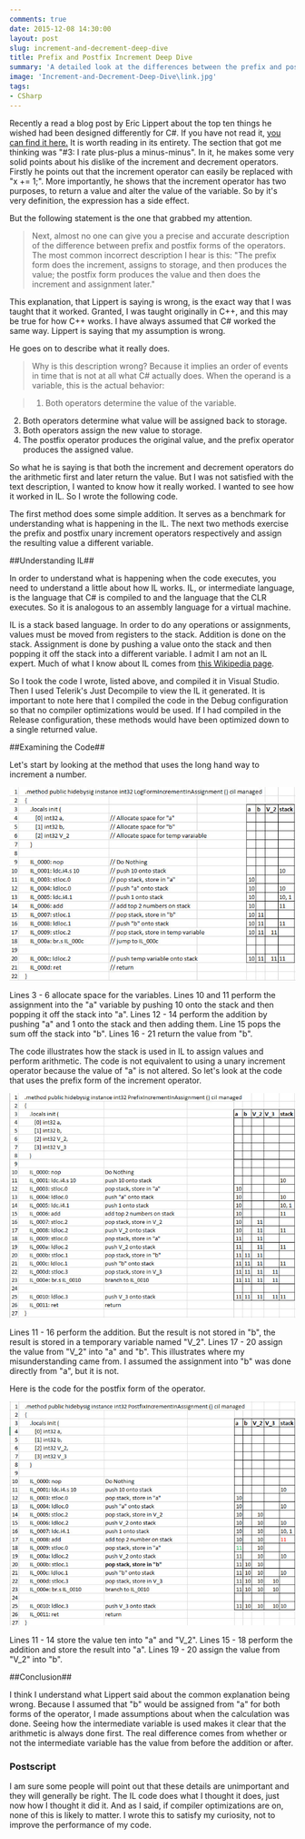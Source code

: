 ```yaml
---
comments: true
date: 2015-12-08 14:30:00
layout: post
slug: increment-and-decrement-deep-dive
title: Prefix and Postfix Increment Deep Dive
summary: 'A detailed look at the differences between the prefix and postfix increment operators.'
image: 'Increment-and-Decrement-Deep-Dive\link.jpg'
tags:
- CSharp
---
```




Recently a read a blog post by Eric Lippert about the top ten things he wished had been designed differently for C#. If you have not read it, [you can find it here.](http://www.informit.com/articles/article.aspx?p=2425867) It is worth reading in its entirety. The section that got me thinking was "#3: I rate plus-plus a minus-minus". In it, he makes some very solid points about his dislike of the increment and decrement operators.  Firstly he points out that the increment operator can easily be replaced with "x += 1;". More importantly, he shows that the increment operator has two purposes, to return a value and alter the value of the variable. So by it's very definition, the expression has a side effect. 

But the following statement is the one that grabbed my attention. 

> Next, almost no one can give you a precise and accurate description of the difference between prefix and postfix forms of the operators. The most common incorrect description I hear is this: "The prefix form does the increment, assigns to storage, and then produces the value; the postfix form produces the value and then does the increment and assignment later."

This explanation, that Lippert is saying is wrong, is the exact way that I was taught that it worked. Granted, I was taught originally in C++, and this may be true for how C++ works. I have always assumed that C# worked the same way. Lippert is saying that my assumption is wrong.

He goes on to describe what it really does.

> Why is this description wrong? Because it implies an order of events in time that is not at all what C# actually does. When the operand is a variable, this is the actual behavior:

> 1. Both operators determine the value of the variable.
2. Both operators determine what value will be assigned back to storage.
3. Both operators assign the new value to storage.
4. The postfix operator produces the original value, and the prefix operator produces the assigned value.

So what he is saying is that both the increment and decrement operators do the arithmetic first and later return the value. But I was not satisfied with the text description, I wanted to know how it really worked. I wanted to see how it worked in IL. So I wrote the following code.

<script src="https://gist.github.com/pottereric/34337593ab90dc55afac.js"></script>

The first method does some simple addition. It serves as a benchmark for understanding what is happening in the IL. The next two methods exercise the prefix and postfix unary increment operators respectively and assign the resulting value a different variable.

##Understanding IL##

In order to understand what is happening when the code executes, you need to understand a little about how IL works. IL, or intermediate language, is the language that C# is compiled to and the language that the CLR executes. So it is analogous to an assembly language for a virtual machine. 

IL is a stack based language. In order to do any operations or assignments, values must be moved from registers to the stack. Addition is done on the stack. Assignment is done by pushing a value onto the stack and then popping it off the stack into a different variable. I admit I am not an IL expert. Much of what I know about IL comes from [this Wikipedia page](https://en.wikipedia.org/wiki/List_of_CIL_instructions). 

So I took the code I wrote, listed above, and compiled it in Visual Studio. Then I used Telerik's Just Decompile to view the IL it generated. It is important to note here that I compiled the code in the Debug configuration so that no compiler optimizations would be used. If I had compiled in the Release configuration, these methods would have been optimized down to a single returned value.

##Examining the Code##

Let's start by looking at the method that uses the long hand way to increment a number. 

[![](/img/posts/Increment-and-Decrement-Deep-Dive/LogFormIncrementInAssignment.jpg)](/img/posts/Increment-and-Decrement-Deep-Dive/LogFormIncrementInAssignment.jpg)

Lines 3 - 6 allocate space for the variables. Lines 10 and 11 perform the assignment into the "a" variable by pushing 10 onto the stack and then popping it off the stack into "a". Lines 12 - 14 perform the addition by pushing "a" and 1 onto the stack and then adding them. Line 15 pops the sum off the stack into "b". Lines 16 - 21 return the value from "b".

The code illustrates how the stack is used in IL to assign values and perform arithmetic. The code is not equivalent to using a unary increment operator because the value of "a" is not altered. So let's look at the code that uses the prefix form of the increment operator.   

[![](/img/posts/Increment-and-Decrement-Deep-Dive/Prefix.jpg)](/img/posts/Increment-and-Decrement-Deep-Dive/Prefix.jpg)

Lines 11 - 16 perform the addition. But the result is not stored in "b", the result is stored in a temporary variable named "V_2". Lines 17 - 20 assign the value from "V_2" into "a" and "b". This illustrates where my misunderstanding came from. I assumed the assignment into "b" was done directly from "a", but it is not. 

Here is the code for the postfix form of the operator. 

[![](/img/posts/Increment-and-Decrement-Deep-Dive/PostFix.jpg)](/img/posts/Increment-and-Decrement-Deep-Dive/PostFix.jpg)

Lines 11 - 14 store the value ten into "a" and "V_2". Lines 15 - 18 perform the addition and store the result into "a". Lines 19 - 20 assign the value from "V_2" into "b". 

##Conclusion##

I think I understand what Lippert said about the common explanation being wrong. Because I assumed that "b" would be assigned from "a" for both forms of the operator, I made assumptions about when the calculation was done. Seeing how the intermediate variable is used makes it clear that the arithmetic is always done first. The real difference comes from whether or not the intermediate variable has the value from before the addition or after. 

### Postscript ###

I am sure some people will point out that these details are unimportant and they will generally be right. The IL code does what I thought it does, just now how I thought it did it. And as I said, if compiler optimizations are on, none of this is likely to matter. I wrote this to satisfy my curiosity, not to improve the performance of my code.